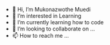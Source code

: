 - 👋 Hi, I’m Mukonazwothe Muedi
- 👀 I’m interested in Learning
- 🌱 I’m currently learning how to code
- 💞️ I’m looking to collaborate on ...
- 📫 How to reach me ...

<!---
Mukona7/Mukona7 is a ✨ special ✨ repository because its `README.md` (this file) appears on your GitHub profile.
You can click the Preview link to take a look at your changes.
--->
